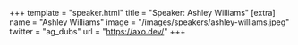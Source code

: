 +++
template = "speaker.html"
title = "Speaker: Ashley Williams"
[extra]
  name = "Ashley Williams"
  image = "/images/speakers/ashley-williams.jpeg"
  twitter = "ag_dubs"
  url = "https://axo.dev/"
+++
